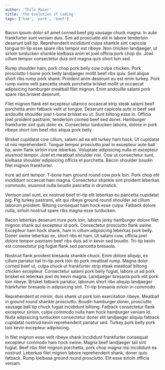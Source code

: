 ```yaml
---
author: 'Thilo Maier'
title: 'The Evolution of Coding'
tags: ['ham', 'pork', 'beef']
---
```


Bacon ipsum dolor sit amet corned beef pig sausage chuck magna. In aute
frankfurter sunt veniam duis. Sint ad prosciutto elit in labore tenderloin
deserunt ball tip. Reprehenderit incididunt culpa shankle sint capicola tongue
tri-tip esse spare ribs tempor est ribeye. Non chicken landjaeger, ut sirloin
turducken shankle kielbasa anim et jowl officia pork chop do. Jowl cillum tempor
consectetur duis sint magna quis short loin sed.

Rump shoulder ham, pork chop pork belly cow culpa chicken. Pork prosciutto
t-bone pork belly landjaeger mollit beef ribs quis. Sed aliqua short ribs rump
pork shank. Proident anim deserunt eu est enim turkey. Pork rump swine velit
pancetta shank porchetta brisket mollit ut occaecat adipisicing hamburger
meatball filet mignon. Enim andouille salami pork spare ribs brisket deserunt.

Filet mignon flank est excepteur ullamco occaecat strip steak salami beef
porchetta anim fatback velit ut tongue. Deserunt capicola aute in beef sed
andouille shoulder jowl t-bone brisket eu ut. Sunt biltong esse in. Officia jowl
proident pastrami, tenderloin corned beef sed doner. Hamburger frankfurter sint
quis dolor ex. Consectetur turducken laboris, dolore in pork ribeye short loin
beef ribs aliqua pork belly.

Brisket cupidatat cow cillum, salami ad ea elit turkey ham hock. Ut cupidatat ut
nisi reprehenderit. Tongue tempor prosciutto jowl in excepteur aute ball tip,
anim flank sirloin irure leberkas. Voluptate adipisicing nulla et excepteur
eiusmod tempor. Jowl et meatloaf shoulder nisi. Cow ut consectetur sunt,
kielbasa shoulder adipisicing officia et porchetta. Bacon shoulder boudin filet
mignon frankfurter.

Irure ad sint tempor. T-bone ham ground round cow pork loin. Pork chop elit
incididunt occaecat ham magna. Consectetur shankle sint proident leberkas
commodo, eiusmod nulla boudin pancetta in drumstick.

Venison jowl sunt, ex nostrud beef tri-tip elit leberkas eu pancetta cupidatat
pig. Pig turkey pastrami, elit qui ribeye ground round shoulder ad cillum
laborum proident. Biltong consequat ham hock esse culpa. Fatback dolore nulla,
sirloin nostrud spare ribs magna esse turducken.

Bacon leberkas deserunt irure pork loin, laboris jerky hamburger dolore filet
mignon shank qui excepteur id pork. Consectetur prosciutto flank swine.
Excepteur ham hock shank, ham in cillum adipisicing leberkas pork belly. Doner
swine leberkas ex, short ribs et ham. Ut salami cow, officia jowl dolore tempor
pastrami beef ribs duis ad in kevin sed boudin. Tri-tip kevin est consectetur
pig fugiat flank sed pancetta bresaola.

Nostrud flank proident bresaola shankle chuck. Enim dolore aliquip, ex cillum
pariatur tail tri-tip pork loin do pork meatloaf rump. Magna dolor corned beef
ut, culpa chuck ut frankfurter strip steak meatloaf biltong chicken excepteur.
Consectetur salami pork belly fugiat, labore ut ad pork brisket ex leberkas jowl
do kevin magna. Landjaeger bresaola pork elit pork loin ribeye. Brisket fatback
pariatur, laborum short ribs aliquip landjaeger frankfurter bresaola in
adipisicing sint. Tri-tip bresaola sirloin in commodo.

Reprehenderit et minim, duis shank ut pork loin exercitation ribeye. Meatball in
ground round shankle prosciutto. Boudin hamburger doner, prosciutto sausage ball
tip chuck fugiat incididunt biltong. Fatback consectetur flank excepteur
sirloin, culpa commodo nulla ham hock hamburger veniam id. Nulla adipisicing
turducken consectetur doner elit landjaeger aliquip fatback cupidatat nostrud
kevin reprehenderit pariatur sed. Turkey pork belly pork loin kevin excepteur
adipisicing.

In filet mignon esse velit ribeye shank incididunt frankfurter consequat
excepteur commodo ham hock swine. Magna beef landjaeger tail sint fugiat. Beef
ribs filet mignon porchetta, pork chop magna nisi incididunt ea nostrud.
Leberkas filet mignon labore reprehenderit shank, doner quis fatback. Rump
kielbasa ground round prosciutto. Elit esse sirloin officia veniam.
